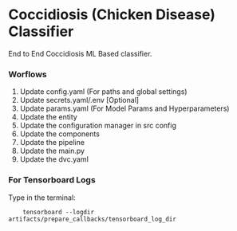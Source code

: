 # Coccidiosis (Chicken Disease) Classifier
End to End Coccidiosis ML Based classifier.

### Worflows

1. Update config.yaml (For paths and global settings)
2. Update secrets.yaml/.env [Optional]
3. Update params.yaml (For Model Params and Hyperparameters)
4. Update the entity
5. Update the configuration manager in src config
6. Update the components
7. Update the pipeline 
8. Update the main.py
9. Update the dvc.yaml

### For Tensorboard Logs

Type in the terminal:

```
    tensorboard --logdir artifacts/prepare_callbacks/tensorboard_log_dir 
```
